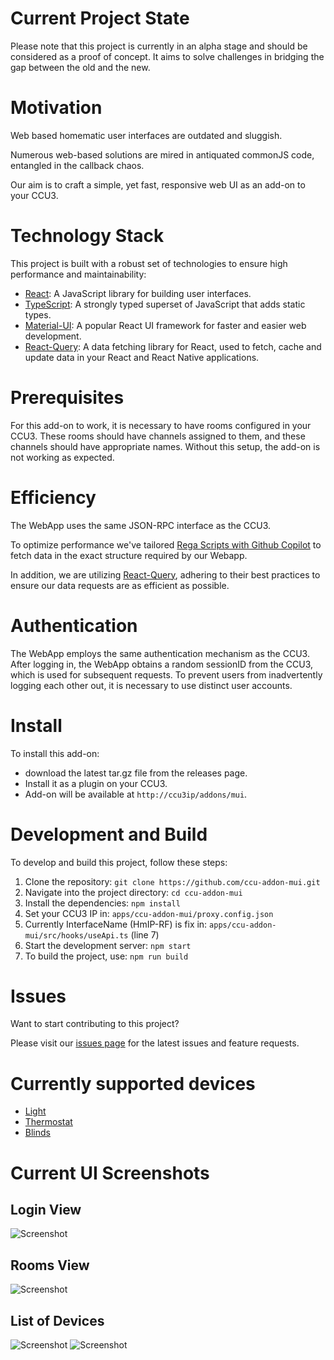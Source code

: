 # Current Project State

Please note that this project is currently in an alpha stage and should be considered as a proof of concept. 
It aims to solve challenges in bridging the gap between the old and the new. 

# Motivation

Web based homematic user interfaces are outdated and sluggish.

Numerous web-based solutions are mired in antiquated commonJS code, entangled in the callback chaos.

Our aim is to craft a simple, yet fast, responsive web UI as an add-on to your CCU3.

# Technology Stack

This project is built with a robust set of technologies to ensure high performance and maintainability:

- [React](https://reactjs.org/): A JavaScript library for building user interfaces.
- [TypeScript](https://www.typescriptlang.org/): A strongly typed superset of JavaScript that adds static types.
- [Material-UI](https://mui.com/): A popular React UI framework for faster and easier web development.
- [React-Query](https://react-query.tanstack.com/): A data fetching library for React, used to fetch, cache and update data in your React and React Native applications.

# Prerequisites

For this add-on to work, it is necessary to have rooms configured in your CCU3. These rooms should have channels assigned to them, and these channels should have appropriate names. Without this setup, the add-on is not working as expected.

# Efficiency

The WebApp uses the same JSON-RPC interface as the CCU3.

To optimize performance we've tailored [Rega Scripts with Github Copilot](/apps/ccu-addon-mui/src/rega) to fetch data in the exact structure required by our Webapp.

In addition, we are utilizing [React-Query](https://react-query.tanstack.com/), adhering to their best practices to ensure our data requests are as efficient as possible.

# Authentication

The WebApp employs the same authentication mechanism as the CCU3. 
After logging in, the WebApp obtains a random sessionID from the CCU3, which is used for subsequent requests. 
To prevent users from inadvertently logging each other out, it is necessary to use distinct user accounts.

# Install

To install this add-on: 
- download the latest tar.gz file from the releases page. 
- Install it as a plugin on your CCU3. 
- Add-on will be available at `http://ccu3ip/addons/mui`.

# Development and Build

To develop and build this project, follow these steps:

1. Clone the repository: `git clone https://github.com/ccu-addon-mui.git`
2. Navigate into the project directory: `cd ccu-addon-mui`
3. Install the dependencies: `npm install`
4. Set your CCU3 IP in: `apps/ccu-addon-mui/proxy.config.json`
5. Currently InterfaceName (HmIP-RF) is fix in: `apps/ccu-addon-mui/src/hooks/useApi.ts` (line 7)
6. Start the development server: `npm start`
7. To build the project, use: `npm run build`

# Issues

Want to start contributing to this project? 

Please visit our [issues page](https://github.com/your-repo-name/issues) for the latest issues and feature requests.

# Currently supported devices

- [Light](/apps/ccu-addon-mui/src/app/LightControl.tsx)
- [Thermostat](/apps/ccu-addon-mui/src/app/ThermostatControl.tsx)
- [Blinds](/apps/ccu-addon-mui/src/app/BlindsControl.tsx)

# Current UI Screenshots

## Login View
![Screenshot](/docs/Login.png)

## Rooms View
![Screenshot](/docs/Rooms.png)

## List of Devices
![Screenshot](/docs/ListOfDevices1.png)
![Screenshot](/docs/ListOfDevices2.png)